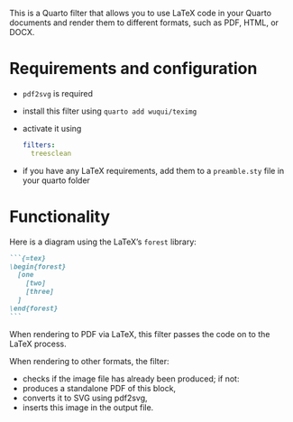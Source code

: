 This is a Quarto filter that allows you to use LaTeX code in your Quarto documents and render them to different formats, such as PDF, HTML, or DOCX.


# Requirements and configuration

- `pdf2svg` is required
- install this filter using `quarto add wuqui/teximg`
- activate it using

    ```yml
    filters:
      treesclean
    ```

- if you have any LaTeX requirements, add them to a `preamble.sty` file in your quarto folder


# Functionality

Here is a diagram using the LaTeX’s `forest` library:

````md
```{=tex}
\begin{forest}
  [one
    [two]
    [three]
  ]
\end{forest}
```
````

When rendering to PDF via LaTeX, this filter passes the code on to the LaTeX process.

When rendering to other formats, the filter:

- checks if the image file has already been produced; if not:
- produces a standalone PDF of this block,
- converts it to SVG using pdf2svg,
- inserts this image in the output file.

